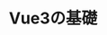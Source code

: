 ---
title: Vue3の基礎
tags:
  - Vue
  - JavaScript
private: true
updated_at: ''
id: VueBasic
organization_url_name: null
slide: false
ignorePublish: false
---